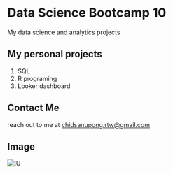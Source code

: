 # Data Science Bootcamp 10
My data science and analytics projects

## My personal projects

1. SQL
2. R programing
3. Looker dashboard

##  Contact Me
reach out to me at chidsanupong.rtw@gmail.com

## Image
![IU](https://f.ptcdn.info/378/072/000/qnjjm1bca1L6UB5KmMd-o.jpg)
